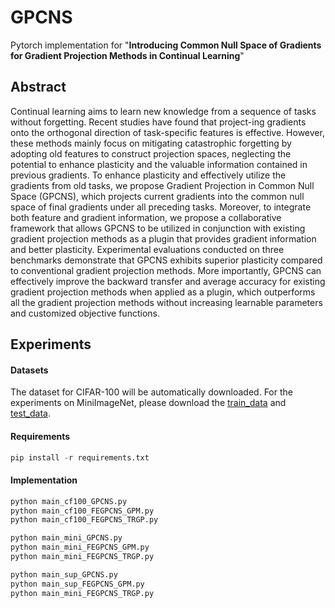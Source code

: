 # GPCNS

Pytorch implementation for "**Introducing Common Null Space of Gradients for Gradient Projection Methods in Continual Learning**"

## Abstract

Continual learning aims to learn new knowledge from a sequence of tasks without forgetting. Recent studies have found that project-ing gradients onto the orthogonal direction of task-specific features is effective. However, these methods mainly focus on mitigating catastrophic forgetting by adopting old features to construct projection spaces, neglecting the potential to enhance plasticity and the valuable information contained in previous gradients. To enhance plasticity and effectively utilize the gradients from old tasks, we propose Gradient Projection in Common Null Space (GPCNS), which projects current gradients into the common null space of final gradients under all preceding tasks. Moreover, to integrate both feature and gradient information, we propose a collaborative framework that allows GPCNS to be utilized in conjunction with existing gradient projection methods as a plugin that provides gradient information and better plasticity. Experimental evaluations conducted on three benchmarks demonstrate that GPCNS exhibits superior plasticity compared to conventional gradient projection methods. More importantly, GPCNS can effectively improve the backward transfer and average accuracy for existing gradient projection methods when applied as a plugin, which outperforms all the gradient projection methods without increasing learnable parameters and customized objective functions.

## Experiments

#### Datasets

The dataset for CIFAR-100 will be automatically downloaded. For the experiments on MiniImageNet, please download the [train_data](https://drive.google.com/file/d/1fm6TcKIwELbuoEOOdvxq72TtUlZlvGIm/view?usp=sharing) and [test_data](https://drive.google.com/file/d/1RA-MluRWM4fqxG9HQbQBBVVjDddYPCri/view?usp=sharing).

#### Requirements

~~~python
pip install -r requirements.txt
~~~

#### Implementation

~~~python
python main_cf100_GPCNS.py
python main_cf100_FEGPCNS_GPM.py
python main_cf100_FEGPCNS_TRGP.py

python main_mini_GPCNS.py
python main_mini_FEGPCNS_GPM.py
python main_mini_FEGPCNS_TRGP.py

python main_sup_GPCNS.py
python main_sup_FEGPCNS_GPM.py
python main_mini_FEGPCNS_TRGP.py
~~~


